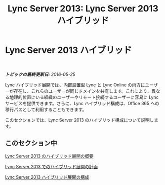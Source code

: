 ﻿---
title: 'Lync Server 2013: Lync Server 2013 ハイブリッド'
TOCTitle: Lync Server 2013 ハイブリッド
ms:assetid: 3539abf6-e2e2-47fe-aad5-269bdf98c3b7
ms:mtpsurl: https://technet.microsoft.com/ja-jp/library/JJ204805(v=OCS.15)
ms:contentKeyID: 48271722
ms.date: 06/02/2017
mtps_version: v=OCS.15
ms.translationtype: HT
---

# Lync Server 2013 ハイブリッド

 

_**トピックの最終更新日:** 2016-05-25_

Lync ハイブリッド展開では、内部設置型 Lync と Lync Online の両方にユーザーが存在し、これらのユーザーが同じドメインを共有します。これにより、異なる地理的位置にいる組織のユーザーやリモート接続するユーザーに容易に Lync サービスを提供できます。さらに、Lync ハイブリッド構成は、Office 365 への移行パスとして利用することもできます。

このセクションでは、Lync Server 2013 のハイブリッド構成について説明します。

## このセクション中

[Lync Server 2013 のハイブリッド展開の概要](lync-server-2013-overview-of-hybrid-deployments.md)

[Lync Server 2013 でのハイブリッド展開の計画](https://technet.microsoft.com/ja-jp/library/jj205406\(v=ocs.15\))

[Lync Server 2013 ハイブリッド展開の構成](lync-server-2013-configuring-hybrid-deployments.md)

